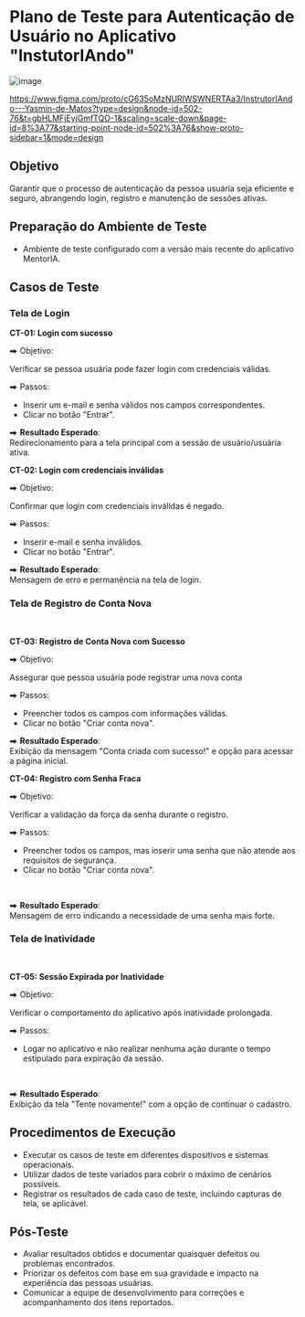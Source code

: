 # Plano de Teste para Autenticação de Usuário no Aplicativo "InstutorIAndo"

![image](https://github.com/yasmindematos/QA/assets/98225965/e580ecd4-35f4-4320-ac04-5e306f805982)


https://www.figma.com/proto/cG635oMzNURlWSWNERTAa3/InstrutorIAndo---Yasmin-de-Matos?type=design&node-id=502-76&t=gbHLMFjEyjGmfTQO-1&scaling=scale-down&page-id=8%3A77&starting-point-node-id=502%3A76&show-proto-sidebar=1&mode=design

## Objetivo 

Garantir que o processo de autenticação da pessoa usuária seja eficiente e seguro, abrangendo login, registro e manutenção de sessões ativas.

## Preparação do Ambiente de Teste

- Ambiente de teste configurado com a versão mais recente do aplicativo MentorIA.

## Casos de Teste

### Tela de Login

**CT-01: Login com sucesso**
<br>

⮕ Objetivo: 
<br>

Verificar se pessoa usuária pode fazer login com credenciais válidas.
<br>

⮕ Passos:
<br>

- Inserir um e-mail e senha válidos nos campos correspondentes.
- Clicar no botão "Entrar".

⮕ **Resultado Esperado**: 
<br>
Redirecionamento para a tela principal com a sessão de usuário/usuária ativa.
<br>

**CT-02: Login com credenciais inválidas**

⮕ Objetivo: 
<br>

Confirmar que login com credenciais inválidas é negado.
<br>

⮕ Passos:
<br>

- Inserir e-mail e senha inválidos.
- Clicar no botão "Entrar".

⮕ **Resultado Esperado**: 
<br>
Mensagem de erro e permanência na tela de login.
<br>

### Tela de Registro de Conta Nova
<br>

**CT-03: Registro de Conta Nova com Sucesso**
<br>

⮕ Objetivo: 
<br>

Assegurar que pessoa usuária pode registrar uma nova conta
<br>

⮕ Passos:
<br>

- Preencher todos os campos com informações válidas.
- Clicar no botão "Criar conta nova".

⮕ **Resultado Esperado**: 
<br>
Exibição da mensagem "Conta criada com sucesso!" e opção para acessar a página inicial.
<br>

**CT-04: Registro com Senha Fraca**
<br>

⮕ Objetivo: 
<br>

Verificar a validação da força da senha durante o registro.
<br>

⮕ Passos:
<br>

- Preencher todos os campos, mas inserir uma senha que não atende aos requisitos de segurança.
- Clicar no botão "Criar conta nova".
<br>

⮕ **Resultado Esperado**: 
<br>
Mensagem de erro indicando a necessidade de uma senha mais forte.


### Tela de Inatividade
<br>

**CT-05: Sessão Expirada por Inatividade**
<br>

⮕ Objetivo:
<br>

Verificar o comportamento do aplicativo após inatividade prolongada.

⮕ Passos:
<br>
- Logar no aplicativo e não realizar nenhuma ação durante o tempo estipulado para expiração da sessão.
<br>

⮕ **Resultado Esperado**: 
<br>
Exibição da tela "Tente novamente!" com a opção de continuar o cadastro.
<br>

## Procedimentos de Execução

- Executar os casos de teste em diferentes dispositivos e sistemas operacionais.
- Utilizar dados de teste variados para cobrir o máximo de cenários possíveis.
- Registrar os resultados de cada caso de teste, incluindo capturas de tela, se aplicável.


## Pós-Teste

- Avaliar resultados obtidos e documentar quaisquer defeitos ou problemas encontrados.
- Priorizar os defeitos com base em sua gravidade e impacto na experiência das pessoas usuárias.
- Comunicar a equipe de desenvolvimento para correções e acompanhamento dos itens reportados.


